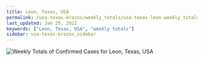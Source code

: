 ```yaml
---
title: Leon, Texas, USA
permalink: /usa-texas-brazos/weekly_totals/usa-texas-leon-weekly_totals.html
last_updated: Jan 25, 2022
keywords: ["Leon, Texas, USA", "weekly totals"]
sidebar: usa-texas-brazos_sidebar
---
```


![Weekly Totals of Confirmed Cases for Leon, Texas, USA](/covid_tracker/images/graphs/usa-texas-leon-weekly_totals_graph.png)
